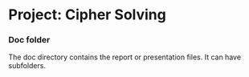 # Project: Cipher Solving

### Doc folder

The doc directory contains the report or presentation files. It can have subfolders.  
